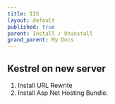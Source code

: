 ```yaml
---
title: IIS
layout: default
published: true
parent: Install / Uninstall
grand_parent: My Docs
---
```


## Kestrel on new server

1. Install URL Rewrite 
1. Install Asp Net Hosting Bundle. 
